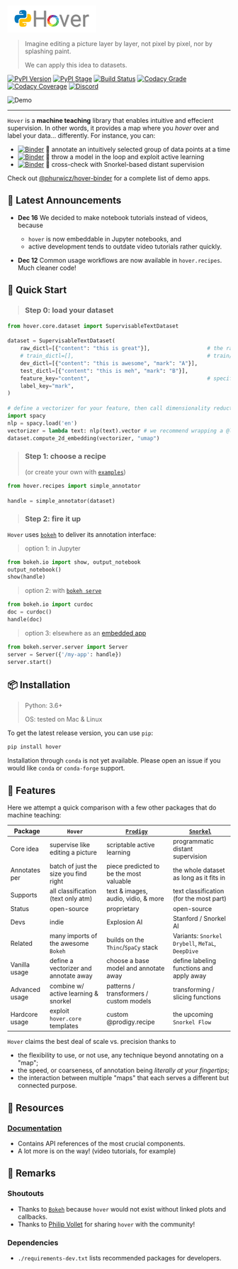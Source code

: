 ![Hover](docs/images/hover-logo-title.png)

> Imagine editing a picture layer by layer, not pixel by pixel, nor by splashing paint.
>
> We can apply this idea to datasets.

[![PyPI Version](https://img.shields.io/pypi/v/hover?logo=pypi&logoColor=white)](https://pypi.org/project/hover/)
[![PyPI Stage](https://img.shields.io/pypi/status/hover?logo=pypi&logoColor=white)](https://pypi.org/project/hover/)
[![Build Status](https://img.shields.io/github/workflow/status/phurwicz/hover/python-package?logo=github&logoColor=white)](https://github.com/phurwicz/hover/actions)
[![Codacy Grade](https://img.shields.io/codacy/grade/689827d9077b43ac8721c7658d122d1a?logo=codacy&logoColor=white)](https://app.codacy.com/gh/phurwicz/hover/dashboard)
[![Codacy Coverage](https://img.shields.io/codacy/coverage/689827d9077b43ac8721c7658d122d1a/main?logo=codacy&logoColor=white)](https://app.codacy.com/gh/phurwicz/hover/dashboard)
[![Discord](https://img.shields.io/discord/790112638456561665?label=discord&logo=discord&logoColor=white)](https://discord.gg/R5BwYgYZFD)

![Demo](docs/images/app-active-learning.gif)

----

`Hover` is a **machine teaching** library that enables intuitive and effecient supervision. In other words, it provides a map where you _hover_ over and label your data... differently. For instance, you can:

-   [![Binder](https://mybinder.org/badge_logo.svg)](https://mybinder.org/v2/gh/phurwicz/hover-binder/master?urlpath=/proxy/5006/app-simple-annotator) :seedling: annotate an intuitively selected group of data points at a time
-   [![Binder](https://mybinder.org/badge_logo.svg)](https://mybinder.org/v2/gh/phurwicz/hover-binder/master?urlpath=/proxy/5006/app-active-learning) :ferris_wheel: throw a model in the loop and exploit active learning
-   [![Binder](https://mybinder.org/badge_logo.svg)](https://mybinder.org/v2/gh/phurwicz/hover-binder/master?urlpath=/proxy/5006/app-snorkel-annotator) :whale: cross-check with Snorkel-based distant supervision

Check out [@phurwicz/hover-binder](https://github.com/phurwicz/hover-binder) for a complete list of demo apps.

## :flags: Latest Announcements

-   **Dec 16** We decided to make notebook tutorials instead of videos, because
    - `hover` is now embeddable in Jupyter notebooks, and
    - active development tends to outdate video tutorials rather quickly.

-   **Dec 12** Common usage workflows are now available in `hover.recipes`. Much cleaner code!

## :flight_departure: Quick Start

> ### Step 0: load your dataset

```python
from hover.core.dataset import SupervisableTextDataset

dataset = SupervisableTextDataset(
    raw_dictl=[{"content": "this is great"}],                  # the raw data to be supervised
    # train_dictl=[],                                          # train/dev/test sets can be empty
    dev_dictl=[{"content": "this is awesome", "mark": "A"}],
    test_dictl=[{"content": "this is meh", "mark": "B"}],
    feature_key="content",                                     # specify feature/label keys
    label_key="mark",
)

# define a vectorizer for your feature, then call dimensionality reduction
import spacy
nlp = spacy.load('en')
vectorizer = lambda text: nlp(text).vector # we recommend wrapping a @lru_cache around this
dataset.compute_2d_embedding(vectorizer, "umap")
```

> ### Step 1: choose a recipe
>
> (or create your own with [`examples`](hover/recipes/experimental.py))

```Python
from hover.recipes import simple_annotator

handle = simple_annotator(dataset)
```

> ### Step 2: fire it up

`Hover` uses [`bokeh`](https://bokeh.org) to deliver its annotation interface:

> option 1: in Jupyter

```Python
from bokeh.io import show, output_notebook
output_notebook()
show(handle)
```

> option 2: with [`bokeh serve`](https://docs.bokeh.org/en/latest/docs/user_guide/server.html)

```Python
from bokeh.io import curdoc
doc = curdoc()
handle(doc)
```

> option 3: elsewhere as an [embedded app](https://docs.bokeh.org/en/latest/docs/user_guide/server.html#embedding-bokeh-server-as-a-library)

```Python
from bokeh.server.server import Server
server = Server({'/my-app': handle})
server.start()
```

## :package: Installation

> Python: 3.6+
>
> OS: tested on Mac & Linux

To get the latest release version, you can use `pip`:

```bash
pip install hover
```

Installation through `conda` is not yet available. Please open an issue if you would like `conda` or `conda-forge` support.

## :flamingo: Features

Here we attempt a quick comparison with a few other packages that do machine teaching:

Package        | `Hover`                               | [`Prodigy`](https://prodi.gy)           | [`Snorkel`](https://snorkel.ai)
-------------- | ------------------------------------- | --------------------------------------- | -------------------------
Core idea      | supervise like editing a picture      | scriptable active learning              | programmatic distant supervision
Annotates per  | batch of just the size you find right | piece predicted to be the most valuable | the whole dataset as long as it fits in
Supports       | all classification (text only atm)    | text & images, audio, vidio, & more     | text classification (for the most part)
Status         | open-source                           | proprietary                             | open-source
Devs           | indie                                 | Explosion AI                            | Stanford / Snorkel AI
Related        | many imports of the awesome `Bokeh`   | builds on the `Thinc`/`SpaCy` stack     | Variants: `Snorkel Drybell`, `MeTaL`, `DeepDive`
Vanilla usage  | define a vectorizer and annotate away | choose a base model and annotate away   | define labeling functions and apply away
Advanced usage | combine w/ active learning & snorkel  | patterns / transformers / custom models | transforming / slicing functions
Hardcore usage | exploit `hover.core` templates        | custom @prodigy.recipe                  | the upcoming `Snorkel Flow`

`Hover` claims the best deal of scale vs. precision thanks to

-   the flexibility to use, or not use, any technique beyond annotating on a "map";
-   the speed, or coarseness, of annotation being _literally at your fingertips_;
-   the interaction between multiple "maps" that each serves a different but connected purpose.

## :book: Resources

### [Documentation](https://phurwicz.github.io/hover/)

-   Contains API references of the most crucial components.
-   A lot more is on the way! (video tutorials, for example)

## :bell: Remarks

### Shoutouts

-   Thanks to [`Bokeh`](https://bokeh.org) because `hover` would not exist without linked plots and callbacks.
-   Thanks to [Philip Vollet](https://de.linkedin.com/in/philipvollet) for sharing `hover` with the community!

### Dependencies

-   `./requirements-dev.txt` lists recommended packages for developers.
